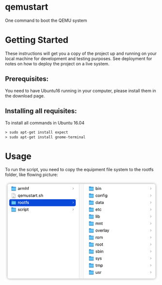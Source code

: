 # qemustart
One command to boot the QEMU system

# Getting Started

These instructions will get you a copy of the project up and running on your local machine for development and testing purposes. See deployment for notes on how to deploy the project on a live system.

## Prerequisites:

You need to have Ubuntu16 running in your computer, please install them in the download page.

## Installing all requisites:

To install all commands in Ubuntu 16.04 

```
> sudo apt-get install expect
> sudo apt-get install gnome-terminal
```

# Usage

To run the script, you need to copy the equipment file system to the rootfs folder, like flowing picture:

![image](rootfs_pic.png)
